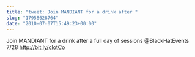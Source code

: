 ```yaml
---
title: "tweet: Join MANDIANT for a drink after "
slug: "17958628764"
date: "2010-07-07T15:49:23+00:00"
---
```

Join MANDIANT for a drink after a full day of sessions @BlackHatEvents 7/28 http://bit.ly/clotCo